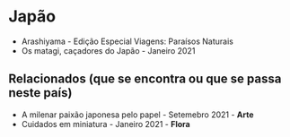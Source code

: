 # Japão

* Arashiyama - Edição Especial Viagens: Paraísos Naturais
* Os matagi, caçadores do Japão - Janeiro 2021

## Relacionados (que se encontra ou que se passa neste país)
* A milenar paixão japonesa pelo papel - Setemebro 2021 - **Arte**
* Cuidados em miniatura - Janeiro 2021 - **Flora**